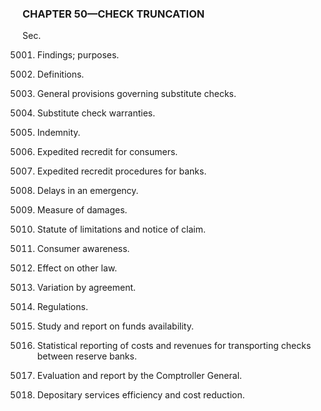 ### **CHAPTER 50—CHECK TRUNCATION** ###

Sec.

5001. Findings; purposes.

5002. Definitions.

5003. General provisions governing substitute checks.

5004. Substitute check warranties.

5005. Indemnity.

5006. Expedited recredit for consumers.

5007. Expedited recredit procedures for banks.

5008. Delays in an emergency.

5009. Measure of damages.

5010. Statute of limitations and notice of claim.

5011. Consumer awareness.

5012. Effect on other law.

5013. Variation by agreement.

5014. Regulations.

5015. Study and report on funds availability.

5016. Statistical reporting of costs and revenues for transporting checks between reserve banks.

5017. Evaluation and report by the Comptroller General.

5018. Depositary services efficiency and cost reduction.